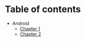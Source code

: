 # Table of contents

* Android
    * [Chapter 1](android/Chapter1.md)
    * [Chapter 2](android/Chapter2.md)


